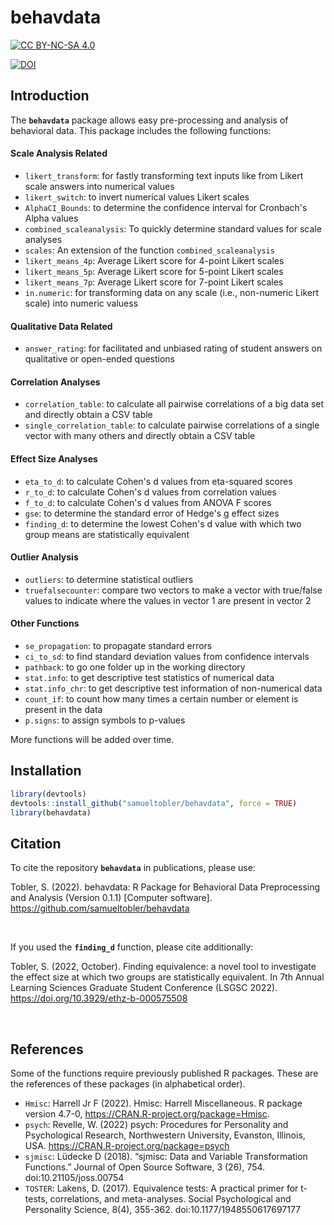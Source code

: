 # behavdata

[![CC BY-NC-SA 4.0](https://img.shields.io/badge/License-CC%20BY--NC--SA%204.0-lightgrey.svg)](http://creativecommons.org/licenses/by-nc-sa/4.0/)


[![DOI](https://zenodo.org/badge/DOI/10.5281/zenodo.6631102.svg)](https://doi.org/10.5281/zenodo.6631102)



## Introduction

The **`behavdata`** package allows easy pre-processing and analysis of behavioral data. This package includes the following functions:


#### Scale Analysis Related
-   `likert_transform`: for fastly transforming text inputs like from Likert scale answers into numerical values
-   `likert_switch`: to invert numerical values Likert scales
-   `AlphaCI_Bounds`: to determine the confidence interval for Cronbach's Alpha values
-   `combined_scaleanalysis`: To quickly determine standard values for scale analyses
-   `scales`: An extension of the function `combined_scaleanalysis`
-   `likert_means_4p`: Average Likert score for 4-point Likert scales
-   `likert_means_5p`: Average Likert score for 5-point Likert scales
-   `likert_means_7p`: Average Likert score for 7-point Likert scales
-   `in.numeric`: for transforming data on any scale (i.e., non-numeric Likert scale) into numeric valuess


#### Qualitative Data Related
-   `answer_rating`: for facilitated and unbiased rating of student answers on qualitative or open-ended questions


#### Correlation Analyses
-   `correlation_table`: to calculate all pairwise correlations of a big data set and directly obtain a CSV table
-   `single_correlation_table`: to calculate pairwise correlations of a single vector with many others and directly obtain a CSV table


#### Effect Size Analyses
-   `eta_to_d`: to calculate Cohen's d values from eta-squared scores
-   `r_to_d`: to calculate Cohen's d values from correlation values
-   `f_to_d`: to calculate Cohen's d values from ANOVA F scores
-   `gse`: to determine the standard error of Hedge's g effect sizes
-   `finding_d`: to determine the lowest Cohen's d value with which two group means are statistically equivalent


#### Outlier Analysis
-   `outliers`: to determine statistical outliers
-   `truefalsecounter`: compare two vectors to make a vector with true/false values to indicate where the values in vector 1 are present in vector 2


#### Other Functions
-   `se_propagation`: to propagate standard errors
-   `ci_to_sd`: to find standard deviation values from confidence intervals
-   `pathback`: to go one folder up in the working directory
-   `stat.info`: to get descriptive test statistics of numerical data
-   `stat.info_chr`: to get descriptive test information of non-numerical data
-   `count_if`: to count how many times a certain number or element is present in the data
-   `p.signs`: to assign symbols to p-values


More functions will be added over time.

## Installation

``` r
library(devtools)
devtools::install_github("samueltobler/behavdata", force = TRUE)
library(behavdata)
```

## Citation

To cite the repository **`behavdata`** in publications, please use:

Tobler, S. (2022). behavdata: R Package for Behavioral Data Preprocessing and Analysis (Version 0.1.1) [Computer software]. https://github.com/samueltobler/behavdata

<br>

If you used the **`finding_d`** function, please cite additionally:

Tobler, S. (2022, October). Finding equivalence: a novel tool to investigate the effect size at which two groups are statistically equivalent. In 7th Annual Learning Sciences Graduate Student Conference (LSGSC 2022). https://doi.org/10.3929/ethz-b-000575508

<br>

## References

Some of the functions require previously published R packages. These are the references of these packages (in alphabetical order). 

- `Hmisc`: Harrell Jr F (2022). Hmisc: Harrell Miscellaneous. R package version 4.7-0, https://CRAN.R-project.org/package=Hmisc.
- `psych`: Revelle, W. (2022) psych: Procedures for Personality and Psychological Research, Northwestern University, Evanston, Illinois, USA. https://CRAN.R-project.org/package=psych 
- `sjmisc`: Lüdecke D (2018). “sjmisc: Data and Variable Transformation Functions.” Journal of Open Source Software, 3 (26), 754. doi:10.21105/joss.00754
- `TOSTER`: Lakens, D. (2017). Equivalence tests: A practical primer for t-tests, correlations, and meta-analyses. Social Psychological and Personality Science, 8(4), 355-362. doi:10.1177/1948550617697177


